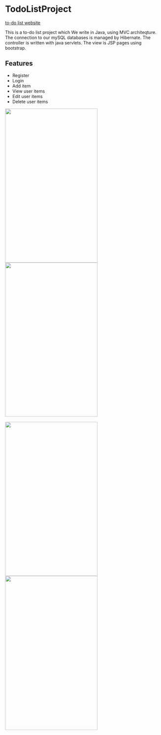# TodoListProject

[to-do list website](http://todo-list-project.herokuapp.com/userController/login)

This is a to-do list project which
We write in Java, using MVC architeqture.
The connection to our mySQL databases is managed by Hibernate.
The controller is written with java servlets.
The view is JSP pages using bootstrap.

## Features
 - Register 
 - Login
 - Add item
 - View user items
 - Edit user items
 - Delete user items
 

 <img src="http://i67.tinypic.com/28jb9tu.png" height="500" width="300"/> 
 <img src="http://i67.tinypic.com/dgi35e.png" height="500" width="300"/> <br/><br/>
 <img src="http://i68.tinypic.com/24qo4fr.png" height="500" width="300"/> 
 <img src="http://i66.tinypic.com/2vuarlz.png" height="500" width="300"/>